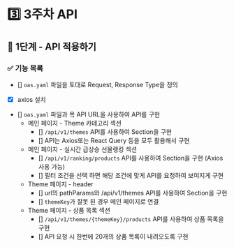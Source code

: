 # 3️⃣ 3주차 API
## 📄 1단계 - API 적용하기
### ✅ 기능 목록
- [] `oas.yaml` 파일을 토대로 Request, Response Type을 정의
- [x] axios 설치
- [] `oas.yaml` 파일과 목 API URL을 사용하여 API를 구현
  - 메인 페이지 - Theme 카테고리 섹션
    - [] `/api/v1/themes` API를 사용하여 Section을 구현
    - [] API는 Axios또는 React Query 등을 모두 활용해서 구현
  - 메인 페이지 - 실시간 급상승 선물랭킹 섹션
    - [] `/api/v1/ranking/products` API를 사용하여 Section을 구현 (Axios 사용 가능)
    - [] 필터 조건을 선택 하면 해당 조건에 맞게 API를 요청하여 보여지게 구현
  - Theme 페이지 - header
    - [] url의 pathParams와 /api/v1/themes API를 사용하여 Section을 구현
    - [] `themeKey`가 잘못 된 경우 메인 페이지로 연결
  - Theme 페이지 - 상품 목록 섹션
    - [] `/api/v1/themes/{themeKey}/products` API를 사용하여 상품 목록을 구현
    - [] API 요청 시 한번에 20개의 상품 목록이 내려오도록 구현